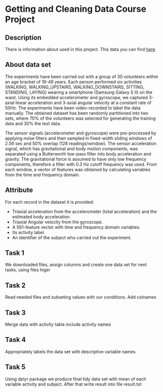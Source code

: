 # Getting and Cleaning Data Course Project

## Description
 There is information about used in this project. This data you can find <a href=http://archive.ics.uci.edu/ml/datasets/Human+Activity+Recognition+Using+Smartphones>here</a>
 
 ## About data set
The experiments have been carried out with a group of 30 volunteers within an age bracket of 19-48 years. Each person performed six activities (WALKING, WALKING_UPSTAIRS, WALKING_DOWNSTAIRS, SITTING, STANDING, LAYING) wearing a smartphone (Samsung Galaxy S II) on the waist. Using its embedded accelerometer and gyroscope, we captured 3-axial linear acceleration and 3-axial angular velocity at a constant rate of 50Hz. The experiments have been video-recorded to label the data manually. The obtained dataset has been randomly partitioned into two sets, where 70% of the volunteers was selected for generating the training data and 30% the test data. 

The sensor signals (accelerometer and gyroscope) were pre-processed by applying noise filters and then sampled in fixed-width sliding windows of 2.56 sec and 50% overlap (128 readings/window). The sensor acceleration signal, which has gravitational and body motion components, was separated using a Butterworth low-pass filter into body acceleration and gravity. The gravitational force is assumed to have only low frequency components, therefore a filter with 0.3 Hz cutoff frequency was used. From each window, a vector of features was obtained by calculating variables from the time and frequency domain.

 ## Attribute

For each record in the dataset it is provided: 
- Triaxial acceleration from the accelerometer (total acceleration) and the estimated body acceleration. 
- Triaxial Angular velocity from the gyroscope. 
- A 561-feature vector with time and frequency domain variables. 
- Its activity label. 
- An identifier of the subject who carried out the experiment.

## Task 1

We downloaded files, assign columns and create one data set for next tasks, using files higer

## Task 2

Read needed files and subseting values with our conditions. Add colnames

## Task 3

Merge data with activity table include activity names

## Task 4

Appropriately labels the data set with descriptive variable names.

## Task 5

Using dplyr package we produce final tidy data set with mean of each variable activity and subject.
After that write result into file result.txt
